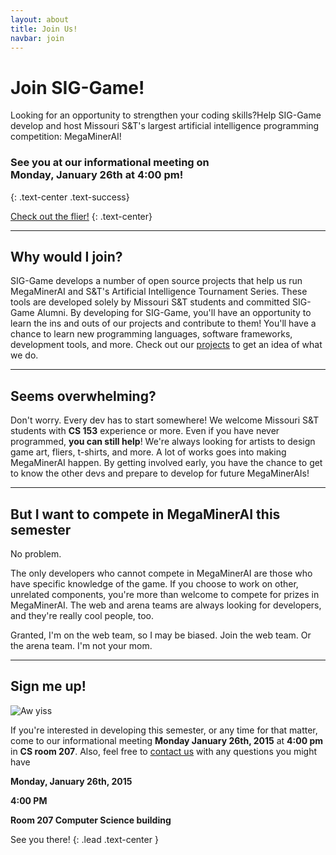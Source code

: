 ```yaml
---
layout: about
title: Join Us!
navbar: join
---
```


<div class="jumbotron">
<h1>Join SIG-Game!</h1>
<p>Looking for an opportunity to strengthen your coding skills?Help
SIG-Game develop and host Missouri S&T's largest artificial
intelligence programming competition: MegaMinerAI!</p>
</div>

### See you at our informational meeting on <br> **Monday, January 26th at 4:00 pm!**
{: .text-center .text-success}


<a class="btn btn-info btn-lg" target="_blank" href="https://docs.google.com/document/d/1DqRdpFKtUjtW9X994JAzzZX-UYFhGBZiFjdJ0ODnCPk/pub">Check out the flier!</a>
{: .text-center}

---

Why would I join?
--------------------

SIG-Game develops a number of open source projects that help us run MegaMinerAI and S&T's Artificial Intelligence Tournament Series.
These tools are developed solely by Missouri S&T students and committed SIG-Game Alumni.
By developing for SIG-Game, you'll have an opportunity to learn the ins and outs of our projects and contribute to them!
You'll have a chance to learn new programming languages, software frameworks, development tools, and more.
Check out our [projects](/about_us/#Projects) to get an idea of what we do.

---

Seems overwhelming?
-------------------

Don't worry.
Every dev has to start somewhere!
We welcome Missouri S&T students with **CS 153** experience or more.
Even if you have never programmed, **you can still help**!
We're always looking for artists to design game art, fliers, t-shirts, and more.
A lot of works goes into making MegaMinerAI happen.
By getting involved early, you have the chance to get to know the other devs and prepare to develop for future MegaMinerAIs!

---

But I want to compete in MegaMinerAI this semester
--------------------------------------------------

No problem.

The only developers who cannot compete in MegaMinerAI are those who have specific knowledge of the game.
If you choose to work on other, unrelated components, you're more than welcome to compete for prizes in MegaMinerAI.
The web and arena teams are always looking for developers, and they're really cool people, too.

Granted, I'm on the web team, so I may be biased.
Join the web team.
Or the arena team.
I'm not your mom.

---

Sign me up!
-----------

<div class="row">
<div class="col-xs-offset-4 col-xs-4">
<img src="http://i.imgur.com/VFN3LZD.png" alt="Aw yiss" class="img-responsive" />
</div>
</div>

If you're interested in developing this semester, or any time for that matter, come to our informational meeting **Monday January 26th, 2015** at **4:00 pm** in **CS room 207**.
Also, feel free to [contact us](/about_us/#Contact-Us) with any questions you might have

<div class="lead text-center well text-bold">
<p><strong>Monday, January 26th, 2015</strong></p>
<p><strong>4:00 PM</strong></p>
<p><strong>Room 207 Computer Science building</strong></p>
</div>

See you there!
{: .lead .text-center }

